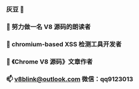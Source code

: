 ### 灰豆 👋
### 🔭 努力做一名 V8 源码的朗读者
### 🌱 chromium-based XSS 检测工具开发者
### 👯 《Chrome V8 源码》文章作者
### 📫 v8blink@outlook.com  微信：qq9123013
